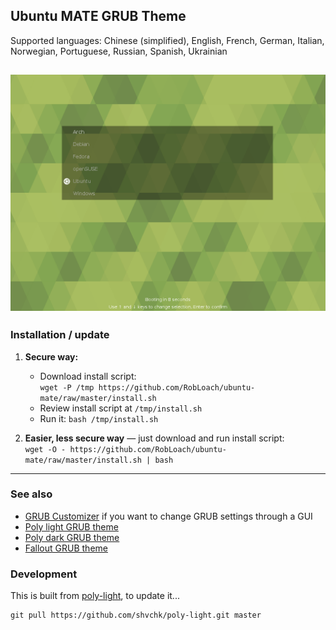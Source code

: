 ## Ubuntu MATE GRUB Theme

Supported languages: Chinese (simplified), English, French, German, Italian, Norwegian, Portuguese, Russian, Spanish, Ukrainian

![Ubuntu MATE GRUB Theme Screenshot](screenshot.png)
---

### Installation / update

1. **Secure way:**
    - Download install script:  
    `wget -P /tmp https://github.com/RobLoach/ubuntu-mate/raw/master/install.sh`
    - Review install script at `/tmp/install.sh`
    - Run it: `bash /tmp/install.sh`

2. **Easier, less secure way** — just download and run install script:  
    `wget -O - https://github.com/RobLoach/ubuntu-mate/raw/master/install.sh | bash`

---

### See also

- [GRUB Customizer](https://launchpad.net/grub-customizer) if you want to change GRUB settings through a GUI
- [Poly light GRUB theme](https://github.com/shvchk/poly-light)
- [Poly dark GRUB theme](https://github.com/shvchk/poly-dark)
- [Fallout GRUB theme](https://github.com/shvchk/fallout-grub-theme)

### Development

This is built from [poly-light](https://github.com/shvchk/poly-light), to update it...
```
git pull https://github.com/shvchk/poly-light.git master
```